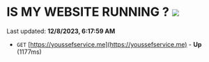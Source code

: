 # IS MY WEBSITE RUNNING ? [![](https://img.shields.io/static/v1?label=Sponsor&message=%E2%9D%A4&logo=GitHub&color=%23fe8e86)](https://github.com/sponsors/<username>)

Last updated: **12/8/2023, 6:17:59 AM**

- `GET` [https://youssefservice.me](https://youssefservice.me) - **Up** (1177ms)

